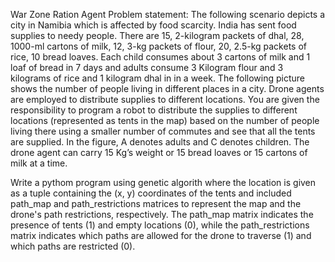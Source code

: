 War Zone Ration Agent
Problem statement:
The following scenario depicts a city in Namibia which is affected by food scarcity. India has sent food supplies to needy people. There are 15, 2-kilogram packets of dhal, 28, 1000-ml cartons of milk, 12, 3-kg packets of flour, 20, 2.5-kg packets of rice, 10 bread loaves. Each child consumes about 3 cartons of milk and 1 loaf of bread in 7 days and adults consume 3 Kilogram flour and 3 kilograms of rice and 1 kilogram dhal in in a week. The following picture shows the number of people living in different places in a city. Drone agents are employed to distribute supplies to different locations. You are given the responsibility to program a robot to distribute the supplies to different locations (represented as tents in the map) based on the number of people living there using a smaller number of commutes and see that all the tents are supplied. In the figure, A denotes adults and C denotes children. The drone agent can carry 15 Kg’s weight or 15 bread loaves or 15 cartons of milk at a time.

Write a pythom program using genetic algorith where the location is given as a tuple containing the (x, y) coordinates of the tents and included path_map and path_restrictions matrices to represent the map and the drone's path restrictions, respectively. The path_map matrix indicates the presence of tents (1) and empty locations (0), while the path_restrictions matrix indicates which paths are allowed for the drone to traverse (1) and which paths are restricted (0).

